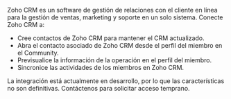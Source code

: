 Zoho CRM es un software de gestión de relaciones con el cliente en línea para la gestión de ventas, marketing y soporte en un solo sistema. Conecte Zoho CRM a:

- Cree contactos de Zoho CRM para mantener el CRM actualizado.
- Abra el contacto asociado de Zoho CRM desde el perfil del miembro en el Community.
- Previsualice la información de la operación en el perfil del miembro.
- Sincronice las actividades de los miembros en Zoho CRM.

La integración está actualmente en desarrollo, por lo que las características no son definitivas. Contáctenos para solicitar acceso temprano.